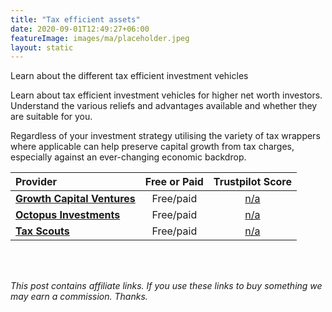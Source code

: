 ```yaml
---
title: "Tax efficient assets"
date: 2020-09-01T12:49:27+06:00
featureImage: images/ma/placeholder.jpeg
layout: static
---
```


Learn about the different tax efficient investment vehicles

Learn about tax efficient investment vehicles for higher net worth investors. Understand the various reliefs and advantages available and whether they are suitable for you.

Regardless of your investment strategy utilising the variety of tax wrappers where applicable can help preserve capital growth from tax charges, especially against an ever-changing economic backdrop.

| Provider      | Free or Paid  |  Trustpilot Score  |
| :-----------          | :--------------:      |  :--------------:         |
| [**Growth Capital Ventures**](https://www.growthcapitalventures.co.uk/insights/blog/how-to-minimise-inheritance-tax-using-tax-efficient-investments) | Free/paid | [n/a](n/a) | 
| [**Octopus Investments**](https://octopusinvestments.com/tax-efficient-investments-explained/) | Free/paid | [n/a](n/a) | 
| [**Tax Scouts**](https://taxscouts.com/the-tax-basics/tax-efficient-investments-uk/) | Free/paid | [n/a](https://www.trustpilot.com/review/taxscouts.com) | 
  

<br/><br/>

*This post contains affiliate links. If you use these links to buy something we may
earn a commission. Thanks.*






